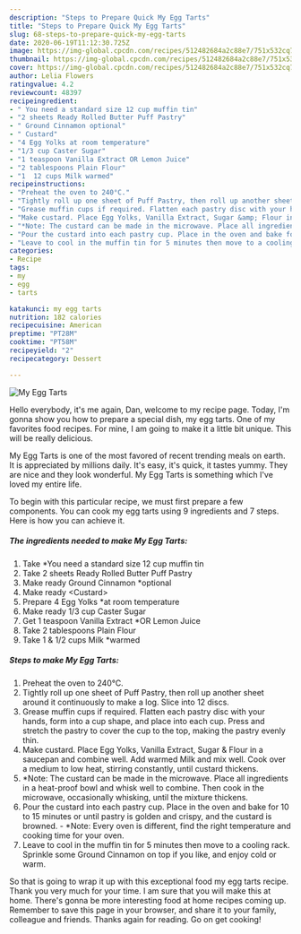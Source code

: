 ```yaml
---
description: "Steps to Prepare Quick My Egg Tarts"
title: "Steps to Prepare Quick My Egg Tarts"
slug: 68-steps-to-prepare-quick-my-egg-tarts
date: 2020-06-19T11:12:30.725Z
image: https://img-global.cpcdn.com/recipes/512482684a2c88e7/751x532cq70/my-egg-tarts-recipe-main-photo.jpg
thumbnail: https://img-global.cpcdn.com/recipes/512482684a2c88e7/751x532cq70/my-egg-tarts-recipe-main-photo.jpg
cover: https://img-global.cpcdn.com/recipes/512482684a2c88e7/751x532cq70/my-egg-tarts-recipe-main-photo.jpg
author: Lelia Flowers
ratingvalue: 4.2
reviewcount: 48397
recipeingredient:
- " You need a standard size 12 cup muffin tin"
- "2 sheets Ready Rolled Butter Puff Pastry"
- " Ground Cinnamon optional"
- " Custard"
- "4 Egg Yolks at room temperature"
- "1/3 cup Caster Sugar"
- "1 teaspoon Vanilla Extract OR Lemon Juice"
- "2 tablespoons Plain Flour"
- "1  12 cups Milk warmed"
recipeinstructions:
- "Preheat the oven to 240°C."
- "Tightly roll up one sheet of Puff Pastry, then roll up another sheet around it continuously to make a log. Slice into 12 discs."
- "Grease muffin cups if required. Flatten each pastry disc with your hands, form into a cup shape, and place into each cup. Press and stretch the pastry to cover the cup to the top, making the pastry evenly thin."
- "Make custard. Place Egg Yolks, Vanilla Extract, Sugar &amp; Flour in a saucepan and combine well. Add warmed Milk and mix well. Cook over a medium to low heat, stirring constantly, until custard thickens."
- "*Note: The custard can be made in the microwave. Place all ingredients in a heat-proof bowl and whisk well to combine. Then cook in the microwave, occasionally whisking, until the mixture thickens."
- "Pour the custard into each pastry cup. Place in the oven and bake for 10 to 15 minutes or until pastry is golden and crispy, and the custard is browned. *Note: Every oven is different, find the right temperature and cooking time for your oven."
- "Leave to cool in the muffin tin for 5 minutes then move to a cooling rack. Sprinkle some Ground Cinnamon on top if you like, and enjoy cold or warm."
categories:
- Recipe
tags:
- my
- egg
- tarts

katakunci: my egg tarts 
nutrition: 182 calories
recipecuisine: American
preptime: "PT28M"
cooktime: "PT58M"
recipeyield: "2"
recipecategory: Dessert

---
```



![My Egg Tarts](https://img-global.cpcdn.com/recipes/512482684a2c88e7/751x532cq70/my-egg-tarts-recipe-main-photo.jpg)

Hello everybody, it's me again, Dan, welcome to my recipe page. Today, I'm gonna show you how to prepare a special dish, my egg tarts. One of my favorites food recipes. For mine, I am going to make it a little bit unique. This will be really delicious.



My Egg Tarts is one of the most favored of recent trending meals on earth. It is appreciated by millions daily. It's easy, it's quick, it tastes yummy. They are nice and they look wonderful. My Egg Tarts is something which I've loved my entire life.


To begin with this particular recipe, we must first prepare a few components. You can cook my egg tarts using 9 ingredients and 7 steps. Here is how you can achieve it.

<!--inarticleads1-->

##### The ingredients needed to make My Egg Tarts:

1. Take  *You need a standard size 12 cup muffin tin
1. Take 2 sheets Ready Rolled Butter Puff Pastry
1. Make ready  Ground Cinnamon *optional
1. Make ready  &lt;Custard&gt;
1. Prepare 4 Egg Yolks *at room temperature
1. Make ready 1/3 cup Caster Sugar
1. Get 1 teaspoon Vanilla Extract *OR Lemon Juice
1. Take 2 tablespoons Plain Flour
1. Take 1 &amp; 1/2 cups Milk *warmed




<!--inarticleads2-->

##### Steps to make My Egg Tarts:

1. Preheat the oven to 240°C.
1. Tightly roll up one sheet of Puff Pastry, then roll up another sheet around it continuously to make a log. Slice into 12 discs.
1. Grease muffin cups if required. Flatten each pastry disc with your hands, form into a cup shape, and place into each cup. Press and stretch the pastry to cover the cup to the top, making the pastry evenly thin.
1. Make custard. Place Egg Yolks, Vanilla Extract, Sugar &amp; Flour in a saucepan and combine well. Add warmed Milk and mix well. Cook over a medium to low heat, stirring constantly, until custard thickens.
1. *Note: The custard can be made in the microwave. Place all ingredients in a heat-proof bowl and whisk well to combine. Then cook in the microwave, occasionally whisking, until the mixture thickens.
1. Pour the custard into each pastry cup. Place in the oven and bake for 10 to 15 minutes or until pastry is golden and crispy, and the custard is browned. - *Note: Every oven is different, find the right temperature and cooking time for your oven.
1. Leave to cool in the muffin tin for 5 minutes then move to a cooling rack. Sprinkle some Ground Cinnamon on top if you like, and enjoy cold or warm.




So that is going to wrap it up with this exceptional food my egg tarts recipe. Thank you very much for your time. I am sure that you will make this at home. There's gonna be more interesting food at home recipes coming up. Remember to save this page in your browser, and share it to your family, colleague and friends. Thanks again for reading. Go on get cooking!
